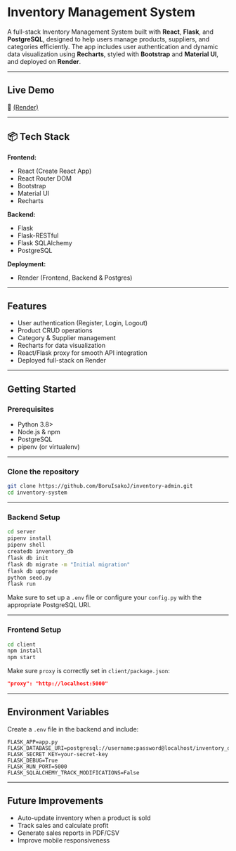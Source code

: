 
# Inventory Management System

A full-stack Inventory Management System built with **React**, **Flask**, and **PostgreSQL**, designed to help users manage products, suppliers, and categories efficiently. The app includes user authentication and dynamic data visualization using **Recharts**, styled with **Bootstrap** and **Material UI**, and deployed on **Render**.

---

## Live Demo

🔗 [(Render)](https://inventory-admin-1.onrender.com/dashboard/users)  


---

## 📦 Tech Stack

**Frontend:**
- React (Create React App)
- React Router DOM
- Bootstrap
- Material UI
- Recharts

**Backend:**
- Flask
- Flask-RESTful
- Flask SQLAlchemy
- PostgreSQL

**Deployment:**
- Render (Frontend, Backend & Postgres)

---

## Features

- User authentication (Register, Login, Logout)
- Product CRUD operations
- Category & Supplier management
- Recharts for data visualization
- React/Flask proxy for smooth API integration
- Deployed full-stack on Render

---

## Getting Started

### Prerequisites
- Python 3.8>
- Node.js & npm
- PostgreSQL
- pipenv (or virtualenv)

---

### Clone the repository

```bash
git clone https://github.com/BoruIsakoJ/inventory-admin.git
cd inventory-system
```

---

### Backend Setup

```bash
cd server
pipenv install
pipenv shell
createdb inventory_db
flask db init
flask db migrate -m "Initial migration"
flask db upgrade
python seed.py
flask run
```

Make sure to set up a `.env` file or configure your `config.py` with the appropriate PostgreSQL URI.

---

### Frontend Setup

```bash
cd client
npm install
npm start
```

Make sure `proxy` is correctly set in `client/package.json`:

```json
"proxy": "http://localhost:5000"
```

---

## Environment Variables

Create a `.env` file in the backend and include:

```
FLASK_APP=app.py
FLASK_DATABASE_URI=postgresql://username:password@localhost/inventory_db
FLASK_SECRET_KEY=your-secret-key
FLASK_DEBUG=True
FLASK_RUN_PORT=5000
FLASK_SQLALCHEMY_TRACK_MODIFICATIONS=False 
```

---

## Future Improvements

- Auto-update inventory when a product is sold
- Track sales and calculate profit
- Generate sales reports in PDF/CSV
- Improve mobile responsiveness

